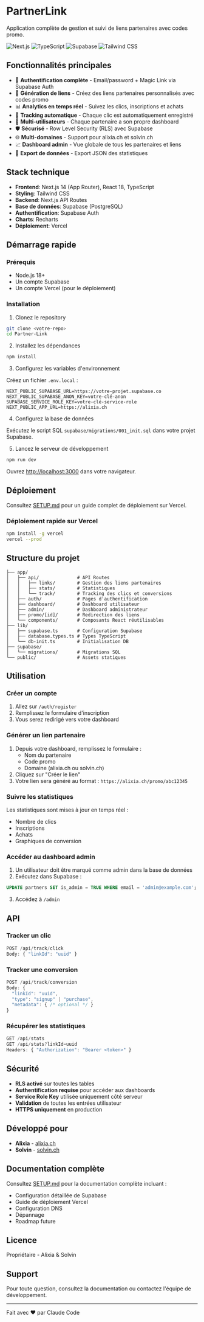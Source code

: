 # PartnerLink

Application complète de gestion et suivi de liens partenaires avec codes promo.

![Next.js](https://img.shields.io/badge/Next.js-14-black)
![TypeScript](https://img.shields.io/badge/TypeScript-5.3-blue)
![Supabase](https://img.shields.io/badge/Supabase-PostgreSQL-green)
![Tailwind CSS](https://img.shields.io/badge/Tailwind-3.4-06B6D4)

## Fonctionnalités principales

- 🔐 **Authentification complète** - Email/password + Magic Link via Supabase Auth
- 🔗 **Génération de liens** - Créez des liens partenaires personnalisés avec codes promo
- 📊 **Analytics en temps réel** - Suivez les clics, inscriptions et achats
- 🎯 **Tracking automatique** - Chaque clic est automatiquement enregistré
- 👥 **Multi-utilisateurs** - Chaque partenaire a son propre dashboard
- 🛡️ **Sécurisé** - Row Level Security (RLS) avec Supabase
- 🌐 **Multi-domaines** - Support pour alixia.ch et solvin.ch
- 📈 **Dashboard admin** - Vue globale de tous les partenaires et liens
- 💾 **Export de données** - Export JSON des statistiques

## Stack technique

- **Frontend**: Next.js 14 (App Router), React 18, TypeScript
- **Styling**: Tailwind CSS
- **Backend**: Next.js API Routes
- **Base de données**: Supabase (PostgreSQL)
- **Authentification**: Supabase Auth
- **Charts**: Recharts
- **Déploiement**: Vercel

## Démarrage rapide

### Prérequis

- Node.js 18+
- Un compte Supabase
- Un compte Vercel (pour le déploiement)

### Installation

1. Clonez le repository

```bash
git clone <votre-repo>
cd Partner-Link
```

2. Installez les dépendances

```bash
npm install
```

3. Configurez les variables d'environnement

Créez un fichier `.env.local` :

```env
NEXT_PUBLIC_SUPABASE_URL=https://votre-projet.supabase.co
NEXT_PUBLIC_SUPABASE_ANON_KEY=votre-clé-anon
SUPABASE_SERVICE_ROLE_KEY=votre-clé-service-role
NEXT_PUBLIC_APP_URL=https://alixia.ch
```

4. Configurez la base de données

Exécutez le script SQL `supabase/migrations/001_init.sql` dans votre projet Supabase.

5. Lancez le serveur de développement

```bash
npm run dev
```

Ouvrez [http://localhost:3000](http://localhost:3000) dans votre navigateur.

## Déploiement

Consultez [SETUP.md](./SETUP.md) pour un guide complet de déploiement sur Vercel.

### Déploiement rapide sur Vercel

```bash
npm install -g vercel
vercel --prod
```

## Structure du projet

```
├── app/
│   ├── api/              # API Routes
│   │   ├── links/        # Gestion des liens partenaires
│   │   ├── stats/        # Statistiques
│   │   └── track/        # Tracking des clics et conversions
│   ├── auth/             # Pages d'authentification
│   ├── dashboard/        # Dashboard utilisateur
│   ├── admin/            # Dashboard administrateur
│   ├── promo/[id]/       # Redirection des liens
│   └── components/       # Composants React réutilisables
├── lib/
│   ├── supabase.ts       # Configuration Supabase
│   ├── database.types.ts # Types TypeScript
│   └── db-init.ts        # Initialisation DB
├── supabase/
│   └── migrations/       # Migrations SQL
└── public/               # Assets statiques
```

## Utilisation

### Créer un compte

1. Allez sur `/auth/register`
2. Remplissez le formulaire d'inscription
3. Vous serez redirigé vers votre dashboard

### Générer un lien partenaire

1. Depuis votre dashboard, remplissez le formulaire :
   - Nom du partenaire
   - Code promo
   - Domaine (alixia.ch ou solvin.ch)
2. Cliquez sur "Créer le lien"
3. Votre lien sera généré au format : `https://alixia.ch/promo/abc12345`

### Suivre les statistiques

Les statistiques sont mises à jour en temps réel :
- Nombre de clics
- Inscriptions
- Achats
- Graphiques de conversion

### Accéder au dashboard admin

1. Un utilisateur doit être marqué comme admin dans la base de données
2. Exécutez dans Supabase :

```sql
UPDATE partners SET is_admin = TRUE WHERE email = 'admin@example.com';
```

3. Accédez à `/admin`

## API

### Tracker un clic

```javascript
POST /api/track/click
Body: { "linkId": "uuid" }
```

### Tracker une conversion

```javascript
POST /api/track/conversion
Body: {
  "linkId": "uuid",
  "type": "signup" | "purchase",
  "metadata": { /* optional */ }
}
```

### Récupérer les statistiques

```javascript
GET /api/stats
GET /api/stats?linkId=uuid
Headers: { "Authorization": "Bearer <token>" }
```

## Sécurité

- **RLS activé** sur toutes les tables
- **Authentification requise** pour accéder aux dashboards
- **Service Role Key** utilisée uniquement côté serveur
- **Validation** de toutes les entrées utilisateur
- **HTTPS uniquement** en production

## Développé pour

- **Alixia** - [alixia.ch](https://alixia.ch)
- **Solvin** - [solvin.ch](https://solvin.ch)

## Documentation complète

Consultez [SETUP.md](./SETUP.md) pour la documentation complète incluant :
- Configuration détaillée de Supabase
- Guide de déploiement Vercel
- Configuration DNS
- Dépannage
- Roadmap future

## Licence

Propriétaire - Alixia & Solvin

## Support

Pour toute question, consultez la documentation ou contactez l'équipe de développement.

---

Fait avec ❤️ par Claude Code
